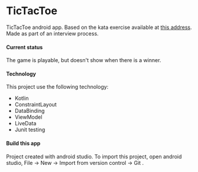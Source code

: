 # TicTacToe
TicTacToe android app.
Based on the kata exercise available at [this address](https://github.com/stephane-genicot/katas/blob/master/TicTacToe.md).
Made as part of an interview process.

#### Current status
The game is playable, but doesn't show when there is a winner.

#### Technology
This project use the following technology:
- Kotlin
- ConstraintLayout
- DataBinding
- ViewModel
- LiveData
- Junit testing

#### Build this app
Project created with android studio. To import this project, open android studio, File -> New -> Import from version control -> Git .

